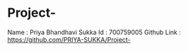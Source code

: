 # Project-
Name : Priya Bhandhavi Sukka
Id : 700759005
Github Link : https://github.com/PRIYA-SUKKA/Project-
